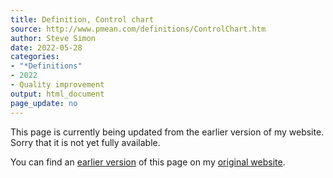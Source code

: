 ```yaml
---
title: Definition, Control chart
source: http://www.pmean.com/definitions/ControlChart.htm
author: Steve Simon
date: 2022-05-28
categories:
- "*Definitions"
- 2022
- Quality improvement
output: html_document
page_update: no
---
```


This page is currently being updated from the earlier version of my website. Sorry that it is not yet fully available.

<!---More--->


You can find an [earlier version][sim3] of this page on my [original website][sim2].

[sim3]: http://www.pmean.com/definitions/ControlChart.htm
[sim2]: http://www.pmean.com/original_site.html
